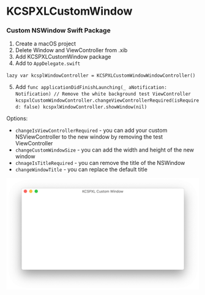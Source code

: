 # KCSPXLCustomWindow

### Custom NSWindow Swift Package

1. Create a macOS project
2. Delete Window and ViewController from .xib
3. Add KCSPXLCustomWindow package
4. Add to `AppDelegate.swift` 

`lazy var kcsplWindowController = KCSPXLCustomWindowWindowController()`

5. Add
		`
		func applicationDidFinishLaunching(_ aNotification: Notification)
        // Remove the white background test ViewController 
        kcspxlCustomWindowController.changeViewControllerRequired(isRequired: false)
        kcspxlWindowController.showWindow(nil)
		`

Options:
- `changeIsViewControllerRequired` - you can add your custom NSViewController to the new window by removing the test ViewController
- `changeCustomWindowSize` - you can add the width and height of the new window
- `chnageIsTitleRequired` - you can remove the title of the NSWindow
- `changeWindowTitle` - you can replace the default title

![screenshot](KCSPXLCustomWindow.png)
